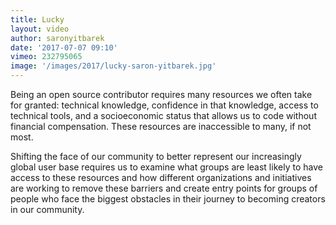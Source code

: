 ```yaml
---
title: Lucky
layout: video
author: saronyitbarek
date: '2017-07-07 09:10'
vimeo: 232795065
image: '/images/2017/lucky-saron-yitbarek.jpg'
---
```


Being an open source contributor requires many resources we often take for granted: technical knowledge, confidence in that knowledge, access to technical tools, and a socioeconomic status that allows us to code without financial compensation. These resources are inaccessible to many, if not most.

Shifting the face of our community to better represent our increasingly global user base requires us to examine what groups are least likely to have access to these resources and how different organizations and initiatives are working to remove these barriers and create entry points for groups of people who face the biggest obstacles in their journey to becoming creators in our community.
